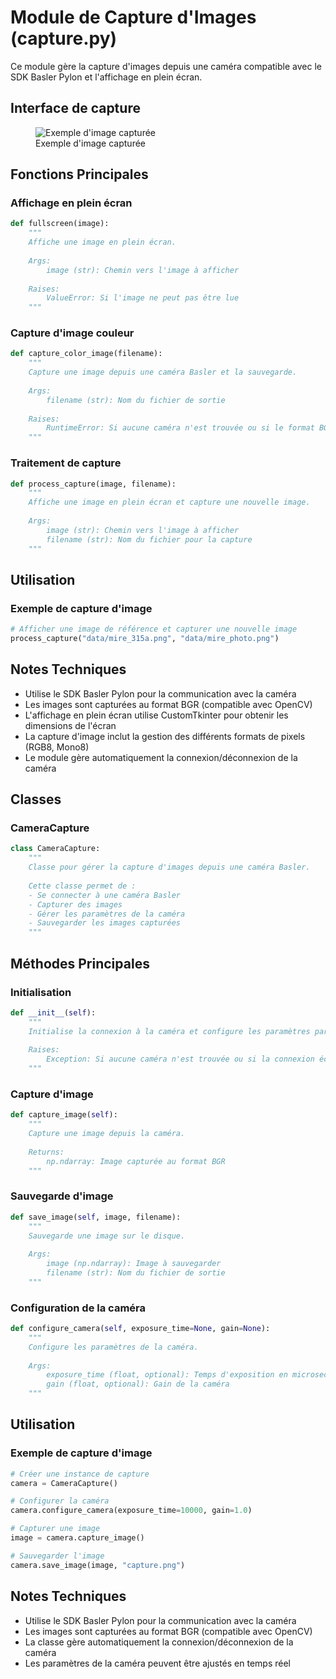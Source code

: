 # Module de Capture d'Images (capture.py)

Ce module gère la capture d'images depuis une caméra compatible avec le SDK Basler Pylon et l'affichage en plein écran.

## Interface de capture

<figure>
    <img src="/images/photo_color.png" alt="Exemple d'image capturée">
    <figcaption>Exemple d'image capturée</figcaption>
</figure>

## Fonctions Principales

### Affichage en plein écran
```python
def fullscreen(image):
    """
    Affiche une image en plein écran.
    
    Args:
        image (str): Chemin vers l'image à afficher
    
    Raises:
        ValueError: Si l'image ne peut pas être lue
    """
```

### Capture d'image couleur
```python
def capture_color_image(filename):
    """
    Capture une image depuis une caméra Basler et la sauvegarde.
    
    Args:
        filename (str): Nom du fichier de sortie
    
    Raises:
        RuntimeError: Si aucune caméra n'est trouvée ou si le format BGR n'est pas supporté
    """
```

### Traitement de capture
```python
def process_capture(image, filename):
    """
    Affiche une image en plein écran et capture une nouvelle image.
    
    Args:
        image (str): Chemin vers l'image à afficher
        filename (str): Nom du fichier pour la capture
    """
```

## Utilisation

### Exemple de capture d'image
```python
# Afficher une image de référence et capturer une nouvelle image
process_capture("data/mire_315a.png", "data/mire_photo.png")
```

## Notes Techniques

- Utilise le SDK Basler Pylon pour la communication avec la caméra
- Les images sont capturées au format BGR (compatible avec OpenCV)
- L'affichage en plein écran utilise CustomTkinter pour obtenir les dimensions de l'écran
- La capture d'image inclut la gestion des différents formats de pixels (RGB8, Mono8)
- Le module gère automatiquement la connexion/déconnexion de la caméra

## Classes

### CameraCapture
```python
class CameraCapture:
    """
    Classe pour gérer la capture d'images depuis une caméra Basler.
    
    Cette classe permet de :
    - Se connecter à une caméra Basler
    - Capturer des images
    - Gérer les paramètres de la caméra
    - Sauvegarder les images capturées
    """
```

## Méthodes Principales

### Initialisation
```python
def __init__(self):
    """
    Initialise la connexion à la caméra et configure les paramètres par défaut.
    
    Raises:
        Exception: Si aucune caméra n'est trouvée ou si la connexion échoue
    """
```

### Capture d'image
```python
def capture_image(self):
    """
    Capture une image depuis la caméra.
    
    Returns:
        np.ndarray: Image capturée au format BGR
    """
```

### Sauvegarde d'image
```python
def save_image(self, image, filename):
    """
    Sauvegarde une image sur le disque.
    
    Args:
        image (np.ndarray): Image à sauvegarder
        filename (str): Nom du fichier de sortie
    """
```

### Configuration de la caméra
```python
def configure_camera(self, exposure_time=None, gain=None):
    """
    Configure les paramètres de la caméra.
    
    Args:
        exposure_time (float, optional): Temps d'exposition en microsecondes
        gain (float, optional): Gain de la caméra
    """
```

## Utilisation

### Exemple de capture d'image
```python
# Créer une instance de capture
camera = CameraCapture()

# Configurer la caméra
camera.configure_camera(exposure_time=10000, gain=1.0)

# Capturer une image
image = camera.capture_image()

# Sauvegarder l'image
camera.save_image(image, "capture.png")
```

## Notes Techniques

- Utilise le SDK Basler Pylon pour la communication avec la caméra
- Les images sont capturées au format BGR (compatible avec OpenCV)
- La classe gère automatiquement la connexion/déconnexion de la caméra
- Les paramètres de la caméra peuvent être ajustés en temps réel 